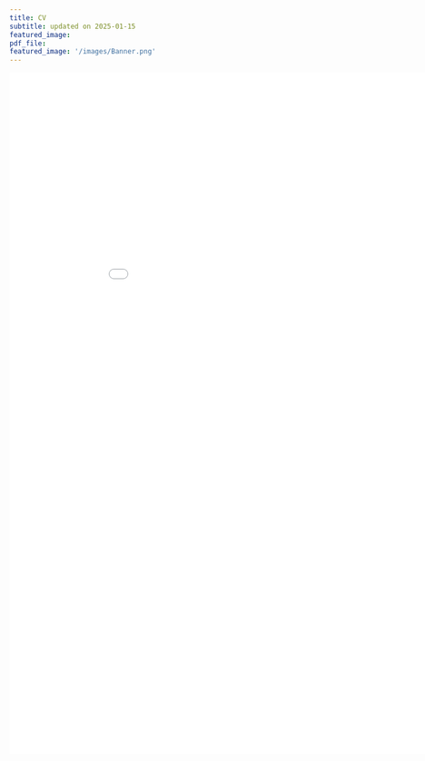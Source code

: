 ```yaml
---
title: CV
subtitle: updated on 2025-01-15 
featured_image: 
pdf_file: 
featured_image: '/images/Banner.png'
---
```


<iframe src="/images/PDF/CV_GidonFrischkorn_NEW.pdf" style="width:950px; height:1200px;" frameborder="0"></iframe>
